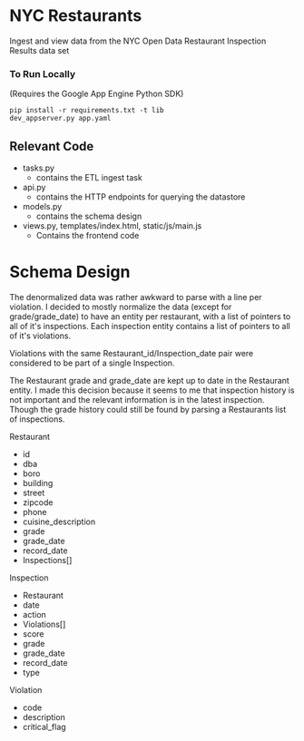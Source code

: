 # NYC Restaurants

Ingest and view data from the NYC Open Data Restaurant Inspection Results data set


### To Run Locally
(Requires the Google App Engine Python SDK)  
```
pip install -r requirements.txt -t lib  
dev_appserver.py app.yaml  
```

## Relevant Code
* tasks.py
  * contains the ETL ingest task
* api.py
  - contains the HTTP endpoints for querying the datastore
* models.py
  - contains the schema design
* views.py, templates/index.html, static/js/main.js
  - Contains the frontend code



# Schema Design

The denormalized data was rather awkward to parse with a line per violation.
I decided to mostly normalize the data (except for grade/grade_date) to have an entity per restaurant, with a list of pointers to all of it's inspections. Each inspection entity contains a list of pointers to all of it's violations.

Violations with the same Restaurant_id/Inspection_date pair were considered to be part of a single Inspection.

The Restaurant grade and grade_date are kept up to date in the Restaurant entity. I made this decision because it seems to me that inspection history is not important and the relevant information is in the latest inspection. Though the grade history could still be found by parsing a Restaurants list of inspections.


Restaurant  
  * id  
  * dba  
  * boro  
  * building  
  * street  
  * zipcode  
  * phone  
  * cuisine_description  
  * grade  
  * grade_date  
  * record_date  
  * Inspections[]  

Inspection  
  * Restaurant  
  * date  
  * action  
  * Violations[]  
  * score  
  * grade  
  * grade_date  
  * record_date  
  * type  

Violation  
  * code  
  * description  
  * critical_flag  
